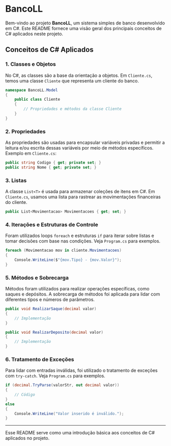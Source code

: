 # BancoLL

Bem-vindo ao projeto **BancoLL**, um sistema simples de banco desenvolvido em C#. Este README fornece uma visão geral dos principais conceitos de C# aplicados neste projeto.

## Conceitos de C# Aplicados

### 1. Classes e Objetos

No C#, as classes são a base da orientação a objetos. Em `Cliente.cs`, temos uma classe `Cliente` que representa um cliente do banco. 

```csharp
namespace BancoLL.Model
{
    public class Cliente
    {
        // Propriedades e métodos da classe Cliente
    }
}
```

### 2. Propriedades

As propriedades são usadas para encapsular variáveis privadas e permitir a leitura e/ou escrita dessas variáveis por meio de métodos específicos. Exemplo em `Cliente.cs`:

```csharp
public string Codigo { get; private set; }
public string Nome { get; private set; }
```

### 3. Listas

A classe `List<T>` é usada para armazenar coleções de itens em C#. Em `Cliente.cs`, usamos uma lista para rastrear as movimentações financeiras do cliente.

```csharp
public List<Movimentacao> Movimentacoes { get; set; }
```

### 4. Iterações e Estruturas de Controle

Foram utilizados loops `foreach` e estruturas `if` para iterar sobre listas e tomar decisões com base nas condições. Veja `Program.cs` para exemplos.

```csharp
foreach (Movimentacao mov in cliente.Movimentacoes)
{
    Console.WriteLine($"{mov.Tipo} - {mov.Valor}");
}
```

### 5. Métodos e Sobrecarga

Métodos foram utilizados para realizar operações específicas, como saques e depósitos. A sobrecarga de métodos foi aplicada para lidar com diferentes tipos e números de parâmetros.

```csharp
public void RealizarSaque(decimal valor)
{
    // Implementação
}

public void RealizarDeposito(decimal valor)
{
    // Implementação
}
```

### 6. Tratamento de Exceções

Para lidar com entradas inválidas, foi utilizado o tratamento de exceções com `try-catch`. Veja `Program.cs` para exemplos.

```csharp
if (decimal.TryParse(valorStr, out decimal valor))
{
    // Código
}
else
{
    Console.WriteLine("Valor inserido é inválido.");
}
```

---

Esse README serve como uma introdução básica aos conceitos de C# aplicados no projeto. 
